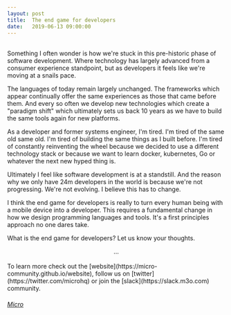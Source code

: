 ```yaml
---
layout:	post
title:	The end game for developers
date:	2019-06-13 09:00:00
---
```

<br>
Something I often wonder is how we're stuck in this pre-historic phase of software development. Where technology has largely advanced from a consumer experience standpoint, but as developers it feels like we're moving at a snails pace.

The languages of today remain largely unchanged. The frameworks which appear continually offer the same experiences as those that came before them. And every so often we develop new technologies which create a "paradigm shift" which ultimately sets us back 10 years as we have to build the same tools again for new platforms.

As a developer and former systems engineer, I'm tired. I'm tired of the same old same old. I'm tired of building the same things as I built before. I'm tired of constantly reinventing the wheel because we decided to use a different technology stack or because we want to learn docker, kubernetes, Go or whatever the next new hyped thing is.

Ultimately I feel like software development is at a standstill. And the reason why we only have 24m developers in the world is because we're not progressing. We're not evolving. I believe this has to change.

I think the end game for developers is really to turn every human being with a mobile device into a developer. This requires a fundamental change in how we design programming languages and tools. It's a first principles approach no one dares take.

What is the end game for developers? Let us know your thoughts.

<center>...</center>
<br>
To learn more check out the [website](https://micro-community.github.io/website), follow us on [twitter](https://twitter.com/microhq) or 
join the [slack](https://slack.m3o.com) community.

<h6><a href="https://github.com/micro/micro"><i class="fab fa-github fa-2x"></i> Micro</a></h6>
